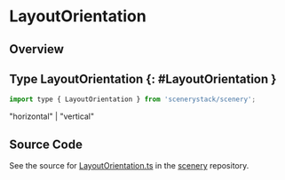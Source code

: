 # LayoutOrientation

## Overview



## Type LayoutOrientation {: #LayoutOrientation }


```js
import type { LayoutOrientation } from 'scenerystack/scenery';
```


"horizontal" | "vertical"



## Source Code

See the source for [LayoutOrientation.ts](https://github.com/phetsims/scenery/blob/main/js/layout/LayoutOrientation.ts) in the [scenery](https://github.com/phetsims/scenery) repository.
